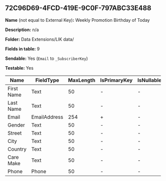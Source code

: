 ## 72C96D69-4FCD-419E-9C0F-797ABC33E488

**Name** (not equal to External Key)**:** Weekly Promotion Birthday of Today

**Description:** n/a

**Folder:** Data Extensions/LIK data/

**Fields in table:** 9

**Sendable:** Yes (`Email` to `_SubscriberKey`)

**Testable:** Yes

| Name | FieldType | MaxLength | IsPrimaryKey | IsNullable | DefaultValue |
| --- | --- | --- | --- | --- | --- |
| First Name | Text | 50 | - | - |  |
| Last Name | Text | 50 | - | - |  |
| Email | EmailAddress | 254 | + | - |  |
| Gender | Text | 50 | - | - |  |
| Street | Text | 50 | - | - |  |
| City | Text | 50 | - | - |  |
| Country | Text | 50 | - | - |  |
| Care Make | Text | 50 | - | - |  |
| Phone | Phone | 50 | - | - |  |
